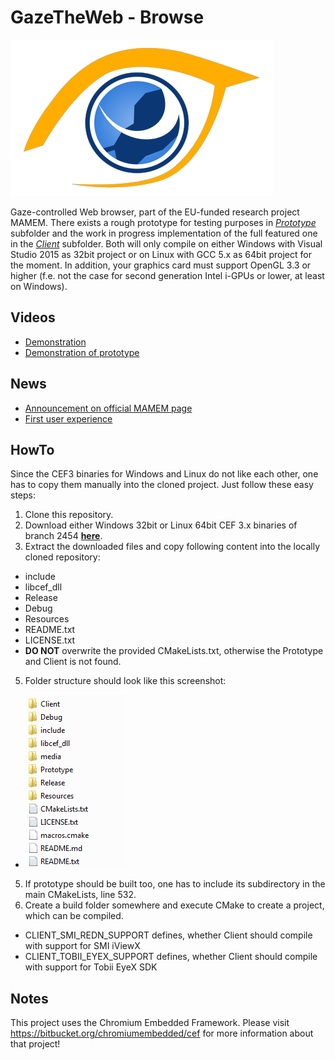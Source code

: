 # GazeTheWeb - Browse

![Logo](media/Logo.png)

Gaze-controlled Web browser, part of the EU-funded research project MAMEM. There exists a rough prototype for testing purposes in [_Prototype_](Prototype) subfolder and the work in progress implementation of the full featured one in the [_Client_](Client) subfolder. Both will only compile on either Windows with Visual Studio 2015 as 32bit project or on Linux with GCC 5.x as 64bit project for the moment. In addition, your graphics card must support OpenGL 3.3 or higher (f.e. not the case for second generation Intel i-GPUs or lower, at least on Windows).

## Videos
* [Demonstration](https://www.youtube.com/watch?v=x1ESgaoQR9Y)
* [Demonstration of prototype](https://www.youtube.com/watch?v=zj1u6QTmk5k)

## News
* [Announcement on official MAMEM page](http://www.mamem.eu/gazetheweb-prototype-for-gaze-controlled-browsing-the-web)
* [First user experience](http://www.mamem.eu/mamem-meets-three-remarkable-women)

## HowTo
Since the CEF3 binaries for Windows and Linux do not like each other, one has to copy them manually into the cloned project. Just follow these easy steps:

1. Clone this repository.
2. Download either Windows 32bit or Linux 64bit CEF 3.x binaries of branch 2454 [**here**](https://cefbuilds.com/#branch_2454).
3. Extract the downloaded files and copy following content into the locally cloned repository:
 * include
 * libcef_dll
 * Release
 * Debug
 * Resources
 * README.txt
 * LICENSE.txt
 * **DO NOT** overwrite the provided CMakeLists.txt, otherwise the Prototype and Client is not found.
5. Folder structure should look like this screenshot:
 * ![Folder structure](media/Folder.png)
5. If prototype should be built too, one has to include its subdirectory in the main CMakeLists, line 532.
6. Create a build folder somewhere and execute CMake to create a project, which can be compiled.
 * CLIENT_SMI_REDN_SUPPORT defines, whether Client should compile with support for SMI iViewX
 * CLIENT_TOBII_EYEX_SUPPORT defines, whether Client should compile with support for Tobii EyeX SDK

## Notes
This project uses the Chromium Embedded Framework. Please visit https://bitbucket.org/chromiumembedded/cef for more information about that project!
